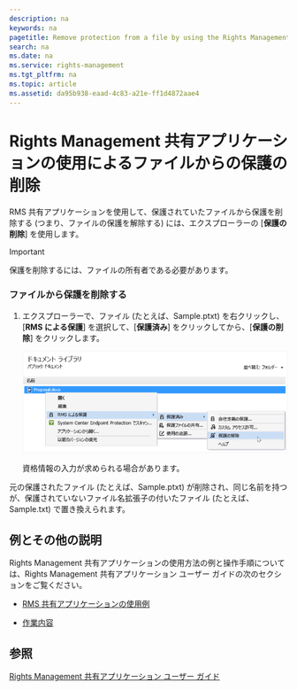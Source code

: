 ```yaml
---
description: na
keywords: na
pagetitle: Remove protection from a file by using the Rights Management sharing application
search: na
ms.date: na
ms.service: rights-management
ms.tgt_pltfrm: na
ms.topic: article
ms.assetid: da95b938-eaad-4c83-a21e-ff1d4872aae4
---
```

# Rights Management 共有アプリケーションの使用によるファイルからの保護の削除
RMS 共有アプリケーションを使用して、保護されていたファイルから保護を削除する (つまり、ファイルの保護を解除する) には、エクスプローラーの [**保護の削除**] を使用します。

> [!IMPORTANT]
> 保護を削除するには、ファイルの所有者である必要があります。

### ファイルから保護を削除する

1.  エクスプローラーで、ファイル (たとえば、Sample.ptxt) を右クリックし、[**RMS による保護**] を選択して、[**保護済み**] をクリックしてから、[**保護の削除**] をクリックします。

    ![](../Image/ADRMS_MSRMSApp_RemoveProtection.png)

    資格情報の入力が求められる場合があります。

元の保護されたファイル (たとえば、Sample.ptxt) が削除され、同じ名前を持つが、保護されていないファイル名拡張子の付いたファイル (たとえば、Sample.txt) で置き換えられます。

## 例とその他の説明
Rights Management 共有アプリケーションの使用方法の例と操作手順については、Rights Management 共有アプリケーション ユーザー ガイドの次のセクションをご覧ください。

-   [RMS 共有アプリケーションの使用例](../Topic/Rights_Management_sharing_application_user_guide.md#BKMK_SharingExamples)

-   [作業内容](../Topic/Rights_Management_sharing_application_user_guide.md#BKMK_SharingInstructions)

## 参照
[Rights Management 共有アプリケーション ユーザー ガイド](../Topic/Rights_Management_sharing_application_user_guide.md)

